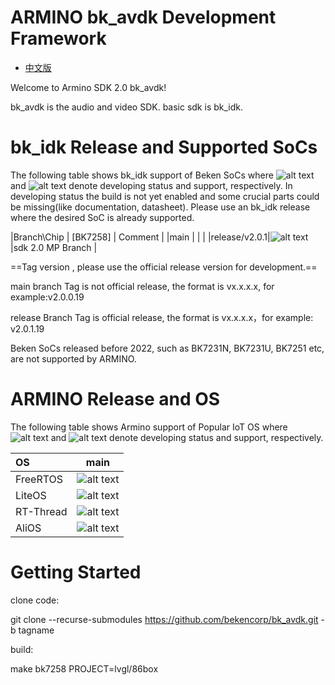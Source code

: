 # ARMINO bk_avdk Development Framework

* [中文版](./README_CN.md)

Welcome to Armino SDK 2.0 bk_avdk!

bk_avdk is the audio and video SDK.
basic sdk is bk_idk.

# bk_idk Release and Supported SoCs

The following table shows bk_idk support of Beken SoCs where ![alt text][developing] and ![alt text][supported]
denote developing status and support, respectively. In developing status the build is not yet enabled and some
crucial parts could be missing(like documentation, datasheet). Please use an bk_idk release where the desired
SoC is already supported.


|Branch\Chip   |      [BK7258]          |      Comment            |
|main          |                        |                         |
|release/v2.0.1|![alt text][supported]  |sdk 2.0 MP Branch        |


[supported]: https://img.shields.io/badge/-supported-green "supported"
[developing]: https://img.shields.io/badge/-developing-orange "developing"

==Tag version , please use the official release version for development.==

main branch Tag is not official release, the format is vx.x.x.x, for example:v2.0.0.19

release Branch Tag is official release, the format is vx.x.x.x，for example: v2.0.1.19

Beken SoCs released before 2022, such as BK7231N, BK7231U, BK7251 etc, are not supported by ARMINO.

# ARMINO Release and OS

The following table shows Armino support of Popular IoT OS where ![alt text][developing] and ![alt text][supported]
denote developing status and support, respectively.

|OS           |         main           |
|:----------- |:---------------------: |
|FreeRTOS     | ![alt text][supported] |
|LiteOS       | ![alt text][supported]|
|RT-Thread    | ![alt text][developing]|
|AliOS        | ![alt text][developing]|

[supported]: https://img.shields.io/badge/-supported-green "supported"
[developing]: https://img.shields.io/badge/-developing-orange "developing"

# Getting Started

clone code:

git clone --recurse-submodules https://github.com/bekencorp/bk_avdk.git -b tagname

build:

make bk7258 PROJECT=lvgl/86box


